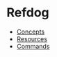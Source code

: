 # Refdog

- [Concepts](concepts/index.html)
- [Resources](resources/index.html)
- [Commands](commands/index.html)
